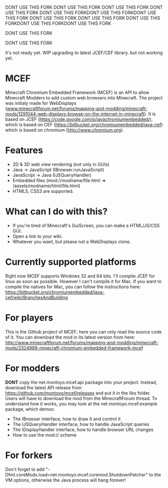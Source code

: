 DONT USE THIS FORK
DONT USE THIS FORK
DONT USE THIS FORK
DONT USE THIS FORK
DONT USE THIS FORKDONT USE THIS FORKDONT USE THIS FORK
DONT USE THIS FORK
DONT USE THIS FORK
DONT USE THIS FORKDONT USE THIS FORKDONT USE THIS FORK


DONT USE THIS FORK


DONT USE THIS FORK

it's not ready yet.  WIP upgrading to latest JCEF/CEF library.  but not working yet.

# MCEF
Minecraft Chromium Embedded Framework (MCEF) is an API to allow Minecraft Modders to add custom web browsers into Minecraft.
The project was initialy made for WebDisplays (www.minecraftforum.net/forums/mapping-and-modding/minecraft-mods/1291044-web-displays-browse-on-the-internet-in-minecraft).
It is based on JCEF (https://code.google.com/p/javachromiumembedded/), which is based on CEF (https://bitbucket.org/chromiumembedded/java-cef) which is based on chromium (http://www.chromium.org).

# Features
- 2D & 3D web view rendering (not only in GUIs)
- Java -> JavaScript (IBrowser.runJavaScript)
- JavaScript -> Java (IJSQueryHandler)
- Embedded files (mod://modname/file.html => /assets/modname/html/file.html)
- HTML5, CSS3 are supported.

# What can I do with this?
- If you're tired of Minecraft's GuiScreen, you can make a HTML/JS/CSS GUI.
- Open a link to your wiki.
- Whatever you want, but please not a WebDisplays clone.

# Currently supported platforms
Right now MCEF supports Windows 32 and 64 bits. I'll compile JCEF for linux as soon as possible. However I can't compile it for Mac.
If you want to compile the natives for Mac, you can follow the instructions here: https://bitbucket.org/chromiumembedded/java-cef/wiki/BranchesAndBuilding

# For players
This is the Github project of MCEF; here you can only read the source code of it.
You can download the mod in its latest version from here: http://www.minecraftforum.net/forums/mapping-and-modding/minecraft-mods/2324969-minecraft-chromium-embedded-framework-mcef

# For modders
**DONT** copy the net.montoyo.mcef.api package into your project. Instead, download the latest API release from https://github.com/montoyo/mcef/releases and put it in the libs folder. Users will have to download the mod from the MinecraftForum thread.
To understand how it works, you may look at the net.montoyo.mcef.example package, which demos:
* The IBrowser interface, how to draw it and control it
* The IJSQueryHandler interface, how to handle JavaScript queries
* The IDisplayHandler interface, how to handle browser URL changes
* How to use the mod:// scheme

# For forkers
Don't forget to add "-Dfml.coreMods.load=net.montoyo.mcef.coremod.ShutdownPatcher" to the VM options, otherwise the Java process will hang forever!
